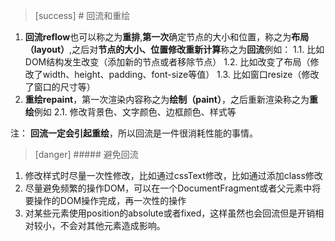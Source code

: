 >[success] # 回流和重绘
1. **回流reflow**也可以称之为**重排**,**第一次**确定节点的大小和位置，称之为**布局（layout）**,之后对**节点的大小、位置修改重新计算**称之为**回流**例如：
1.1.  比如DOM结构发生改变（添加新的节点或者移除节点）
1.2. 比如改变了布局（修改了width、height、padding、font-size等值）
1.3. 比如窗口resize（修改了窗口的尺寸等）
2. **重绘repaint**，第一次渲染内容称之为**绘制（paint）**，之后重新渲染称之为**重绘**例如
2.1. 修改背景色、文字颜色、边框颜色、样式等

注： **回流一定会引起重绘**，所以回流是一件很消耗性能的事情。

>[danger] ##### 避免回流 
1. 修改样式时尽量一次性修改，比如通过cssText修改，比如通过添加class修改
2. 尽量避免频繁的操作DOM，可以在一个DocumentFragment或者父元素中将要操作的DOM操作完成，再一次性的操作
3. 对某些元素使用position的absolute或者fixed，这样虽然也会回流但是开销相对较小，不会对其他元素造成影响。